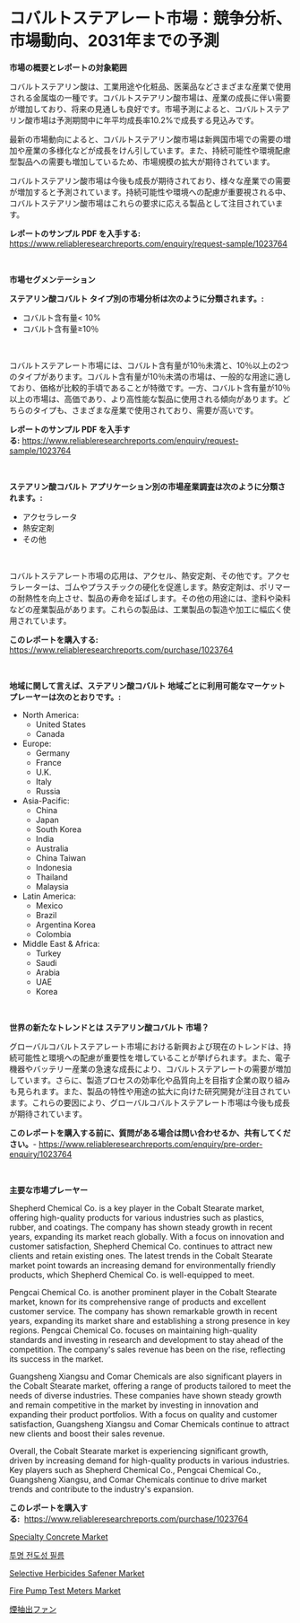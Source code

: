 <p><h1>コバルトステアレート市場：競争分析、市場動向、2031年までの予測</h1></p><p><strong>市場の概要とレポートの対象範囲</strong></p>
<p><p>コバルトステアリン酸は、工業用途や化粧品、医薬品などさまざまな産業で使用される金属塩の一種です。コバルトステアリン酸市場は、産業の成長に伴い需要が増加しており、将来の見通しも良好です。市場予測によると、コバルトステアリン酸市場は予測期間中に年平均成長率10.2%で成長する見込みです。</p><p>最新の市場動向によると、コバルトステアリン酸市場は新興国市場での需要の増加や産業の多様化などが成長をけん引しています。また、持続可能性や環境配慮型製品への需要も増加しているため、市場規模の拡大が期待されています。</p><p>コバルトステアリン酸市場は今後も成長が期待されており、様々な産業での需要が増加すると予測されています。持続可能性や環境への配慮が重要視される中、コバルトステアリン酸市場はこれらの要求に応える製品として注目されています。</p></p>
<p><strong>レポートのサンプル PDF を入手する:</strong> <a href="https://www.reliableresearchreports.com/enquiry/request-sample/1023764">https://www.reliableresearchreports.com/enquiry/request-sample/1023764</a></p>
<p>&nbsp;</p>
<p><strong>市場セグメンテーション</strong></p>
<p><strong>ステアリン酸コバルト タイプ別の市場分析は次のように分類されます。:</strong></p>
<p><ul><li>コバルト含有量< 10%</li><li>コバルト含有量≥10％</li></ul></p>
<p>&nbsp;</p>
<p><p>コバルトステアレート市場には、コバルト含有量が10％未満と、10％以上の2つのタイプがあります。コバルト含有量が10％未満の市場は、一般的な用途に適しており、価格が比較的手頃であることが特徴です。一方、コバルト含有量が10％以上の市場は、高価であり、より高性能な製品に使用される傾向があります。どちらのタイプも、さまざまな産業で使用されており、需要が高いです。</p></p>
<p><strong>レポートのサンプル PDF を入手する:</strong>&nbsp;<a href="https://www.reliableresearchreports.com/enquiry/request-sample/1023764">https://www.reliableresearchreports.com/enquiry/request-sample/1023764</a></p>
<p>&nbsp;</p>
<p><strong> ステアリン酸コバルト アプリケーション別の市場産業調査は次のように分類されます。:</strong></p>
<p><ul><li>アクセラレータ</li><li>熱安定剤</li><li>その他</li></ul></p>
<p>&nbsp;</p>
<p><p>コバルトステアレート市場の応用は、アクセル、熱安定剤、その他です。アクセラレーターは、ゴムやプラスチックの硬化を促進します。熱安定剤は、ポリマーの耐熱性を向上させ、製品の寿命を延ばします。その他の用途には、塗料や染料などの産業製品があります。これらの製品は、工業製品の製造や加工に幅広く使用されています。</p></p>
<p><strong>このレポートを購入する:</strong>&nbsp; <a href="https://www.reliableresearchreports.com/purchase/1023764">https://www.reliableresearchreports.com/purchase/1023764</a></p>
<p>&nbsp;</p>
<p><strong>地域に関して言えば、ステアリン酸コバルト 地域ごとに利用可能なマーケットプレーヤーは次のとおりです。:</strong></p>
<p><ul>
    <li>
        North America:
        <ul>
            <li>United States</li>
            <li>Canada</li>
        </ul>
    </li>
    <li>
        Europe:
        <ul>
            <li>Germany</li>
            <li>France</li>
            <li>U.K.</li>
            <li>Italy</li>
            <li>Russia</li>
        </ul>
    </li>
    <li>
        Asia-Pacific:
        <ul>
            <li>China</li>
            <li>Japan</li>
            <li>South Korea</li>
            <li>India</li>
            <li>Australia</li>
            <li>China Taiwan</li>
            <li>Indonesia</li>
            <li>Thailand</li>
            <li>Malaysia</li>
        </ul>
    </li>
    <li>
        Latin America:
        <ul>
            <li>Mexico</li>
            <li>Brazil</li>
            <li>Argentina Korea</li>
            <li>Colombia</li>
        </ul>
    </li>
    <li>
        Middle East & Africa:
        <ul>
            <li>Turkey</li>
            <li>Saudi</li>
            <li>Arabia</li>
            <li>UAE</li>
            <li>Korea</li>
        </ul>
    </li>
    </ul></p>
<p>&nbsp;</p>
<p><strong>世界の新たなトレンドとは ステアリン酸コバルト 市場？</strong></p>
<p><p>グローバルコバルトステアレート市場における新興および現在のトレンドは、持続可能性と環境への配慮が重要性を増していることが挙げられます。また、電子機器やバッテリー産業の急速な成長により、コバルトステアレートの需要が増加しています。さらに、製造プロセスの効率化や品質向上を目指す企業の取り組みも見られます。また、製品の特性や用途の拡大に向けた研究開発が注目されています。これらの要因により、グローバルコバルトステアレート市場は今後も成長が期待されています。</p></p>
<p><strong>このレポートを購入する前に、質問がある場合は問い合わせるか、共有してください。</strong>- <a href="https://www.reliableresearchreports.com/enquiry/pre-order-enquiry/1023764">https://www.reliableresearchreports.com/enquiry/pre-order-enquiry/1023764</a></p>
<p>&nbsp;</p>
<p><strong>主要な市場プレーヤー</strong></p>
<p><p>Shepherd Chemical Co. is a key player in the Cobalt Stearate market, offering high-quality products for various industries such as plastics, rubber, and coatings. The company has shown steady growth in recent years, expanding its market reach globally. With a focus on innovation and customer satisfaction, Shepherd Chemical Co. continues to attract new clients and retain existing ones. The latest trends in the Cobalt Stearate market point towards an increasing demand for environmentally friendly products, which Shepherd Chemical Co. is well-equipped to meet.</p><p>Pengcai Chemical Co. is another prominent player in the Cobalt Stearate market, known for its comprehensive range of products and excellent customer service. The company has shown remarkable growth in recent years, expanding its market share and establishing a strong presence in key regions. Pengcai Chemical Co. focuses on maintaining high-quality standards and investing in research and development to stay ahead of the competition. The company's sales revenue has been on the rise, reflecting its success in the market.</p><p>Guangsheng Xiangsu and Comar Chemicals are also significant players in the Cobalt Stearate market, offering a range of products tailored to meet the needs of diverse industries. These companies have shown steady growth and remain competitive in the market by investing in innovation and expanding their product portfolios. With a focus on quality and customer satisfaction, Guangsheng Xiangsu and Comar Chemicals continue to attract new clients and boost their sales revenue.</p><p>Overall, the Cobalt Stearate market is experiencing significant growth, driven by increasing demand for high-quality products in various industries. Key players such as Shepherd Chemical Co., Pengcai Chemical Co., Guangsheng Xiangsu, and Comar Chemicals continue to drive market trends and contribute to the industry's expansion.</p></p>
<p><strong>このレポートを購入する:</strong>&nbsp;&nbsp;<a href="https://www.reliableresearchreports.com/purchase/1023764">https://www.reliableresearchreports.com/purchase/1023764</a></p>
<p><p><a href="https://military-diascia-e68.notion.site/Specialty-Concrete-Market-Growth-Market-Trends-COVID-19-Impact-and-Forecasts-for-period-from-2024-a3c8e576873446658d07f66efd315401">Specialty Concrete Market</a></p><p><a href="https://github.com/Madalyell456456/Market-Research-Report-List-1/blob/main/92264538229.md">투명 전도성 필름</a></p><p><a href="https://issuu.com/reportprime-2/docs/selective-herbicides-safener-market-size-2030.pptx">Selective Herbicides Safener Market</a></p><p><a href="https://view.publitas.com/reportprime-1/fire-pump-test-meters-market-with-the-goal-of-estimating-the-market-size-and-future-growth-potential-of-various-market-segments-based-on-component-applications-end-user-and-region/">Fire Pump Test Meters Market</a></p><p><a href="https://github.com/oqoeusbvpadwjs08/Market-Research-Report-List-1/blob/main/70816259062.md">煙抽出ファン</a></p></p>